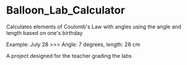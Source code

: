 # Balloon_Lab_Calculator
Calculates elements of Coulomb's Law with angles using the angle and length based on one's birthday

Example: July 28 >>> Angle: 7 degrees, length: 28 cm
         
A project designed for the teacher grading the labs

